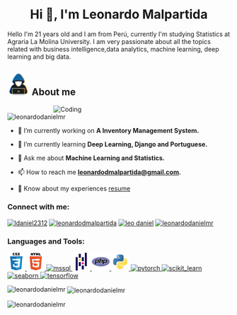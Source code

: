 <h1 align="center">Hi 👋, I'm Leonardo Malpartida</h1>
Hello I'm 21 years old and I am from Perú, currently I'm studying Statistics at Agraria La Molina University. I am very passionate about all the topics related with business intelligence,data analytics, machine learning, deep learning and big data.

## <picture><img src = "https://github.com/0xAbdulKhalid/0xAbdulKhalid/raw/main/assets/mdImages/about_me.gif" width = 50px></picture> **About me**
<img align="right" alt="Coding" width="400" src="https://i.pinimg.com/originals/e4/26/70/e426702edf874b181aced1e2fa5c6cde.gif">

<p align="left"> <img src="https://komarev.com/ghpvc/?username=leonardodanielmr&label=Profile%20views&color=0e75b6&style=flat" alt="leonardodanielmr" /> </p>

- 🔭 I’m currently working on **A Inventory Management System.**

- 🌱 I’m currently learning **Deep Learning, Django and Portuguese.**

- 💬 Ask me about **Machine Learning and Statistics.**

- 📫 How to reach me **leonardodmalpartida@gmail.com.**

- 📄 Know about my experiences [resume](https://drive.google.com/file/d/1f-JK6_vz2LmI058aISazrTwOC8M7SDkA/view?usp=sharing)

<h3 align="left">Connect with me:</h3>
<p align="left">
<a href="https://twitter.com/ldaniel2312" target="blank"><img align="center" src="https://raw.githubusercontent.com/rahuldkjain/github-profile-readme-generator/master/src/images/icons/Social/twitter.svg" alt="ldaniel2312" height="30" width="40" /></a>
<a href="https://linkedin.com/in/leonardomalpartida" target="blank"><img align="center" src="https://raw.githubusercontent.com/rahuldkjain/github-profile-readme-generator/master/src/images/icons/Social/linked-in-alt.svg" alt="leonardodmalpartida" height="30" width="40" /></a>
<a href="https://www.facebook.com/leo.daniel.98892" target="blank"><img align="center" src="https://raw.githubusercontent.com/rahuldkjain/github-profile-readme-generator/master/src/images/icons/Social/facebook.svg" alt="leo daniel" height="30" width="40" /></a>
<a href="https://instagram.com/leonardodanielmr" target="blank"><img align="center" src="https://raw.githubusercontent.com/rahuldkjain/github-profile-readme-generator/master/src/images/icons/Social/instagram.svg" alt="leonardodanielmr" height="30" width="40" /></a>
</p>

<h3 align="left">Languages and Tools:</h3>
<p align="left"> <a href="https://www.w3schools.com/css/" target="_blank" rel="noreferrer"> <img src="https://raw.githubusercontent.com/devicons/devicon/master/icons/css3/css3-original-wordmark.svg" alt="css3" width="40" height="40"/> </a> <a href="https://www.w3.org/html/" target="_blank" rel="noreferrer"> <img src="https://raw.githubusercontent.com/devicons/devicon/master/icons/html5/html5-original-wordmark.svg" alt="html5" width="40" height="40"/> </a> <a href="https://www.microsoft.com/en-us/sql-server" target="_blank" rel="noreferrer"> <img src="https://www.svgrepo.com/show/303229/microsoft-sql-server-logo.svg" alt="mssql" width="40" height="40"/> </a> <a href="https://pandas.pydata.org/" target="_blank" rel="noreferrer"> <img src="https://raw.githubusercontent.com/devicons/devicon/2ae2a900d2f041da66e950e4d48052658d850630/icons/pandas/pandas-original.svg" alt="pandas" width="40" height="40"/> </a> <a href="https://www.php.net" target="_blank" rel="noreferrer"> <img src="https://raw.githubusercontent.com/devicons/devicon/master/icons/php/php-original.svg" alt="php" width="40" height="40"/> </a> <a href="https://www.python.org" target="_blank" rel="noreferrer"> <img src="https://raw.githubusercontent.com/devicons/devicon/master/icons/python/python-original.svg" alt="python" width="40" height="40"/> </a> <a href="https://pytorch.org/" target="_blank" rel="noreferrer"> <img src="https://www.vectorlogo.zone/logos/pytorch/pytorch-icon.svg" alt="pytorch" width="40" height="40"/> </a> <a href="https://scikit-learn.org/" target="_blank" rel="noreferrer"> <img src="https://upload.wikimedia.org/wikipedia/commons/0/05/Scikit_learn_logo_small.svg" alt="scikit_learn" width="40" height="40"/> </a> <a href="https://seaborn.pydata.org/" target="_blank" rel="noreferrer"> <img src="https://seaborn.pydata.org/_images/logo-mark-lightbg.svg" alt="seaborn" width="40" height="40"/> </a> <a href="https://www.tensorflow.org" target="_blank" rel="noreferrer"> <img src="https://www.vectorlogo.zone/logos/tensorflow/tensorflow-icon.svg" alt="tensorflow" width="40" height="40"/> </a> </p>

<p><img align="left" src="https://github-readme-stats.vercel.app/api/top-langs?username=leonardodanielmr&show_icons=true&locale=en&layout=compact" alt="leonardodanielmr" /></p>

<p>&nbsp;<img align="center" src="https://github-readme-stats.vercel.app/api?username=leonardodanielmr&show_icons=true&locale=en" alt="leonardodanielmr" /></p>

<p><img align="center" src="https://github-readme-streak-stats.herokuapp.com/?user=leonardodanielmr&" alt="leonardodanielmr" /></p>
